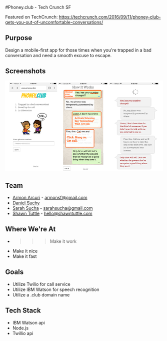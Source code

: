 #Phoney.club - Tech Crunch SF

Featured on TechCrunch: https://techcrunch.com/2016/09/11/phoney-club-gets-you-out-of-uncomfortable-conversations/

## Purpose
Design a mobile-first app for those times when you're trapped in a bad conversation and need a smooth excuse to escape.

## Screenshots
![screenshots](/public/screenshots.jpg "screenshots")

## Team
* [Armon Arcuri](https://github.com/armoney) - armonsf@gmail.com
* [Daniel Suchy](https://github.com/danielsoner)
* [Sarah Sucha](https://github.com/sarahsucha) - sarahsucha@gmail.com 
* [Shawn Tuttle](https://github.com/ShawnTe) - hello@shawntuttle.com

## Where We're At
* >>> Make it work
* Make it nice
* Make it fast

## Goals
* Utilize Twilio for call service
* Utilize IBM Watson for speech recognition 
* Utilize a .club domain name

## Tech Stack
* IBM Watson api
* Node.js
* Twillio api

